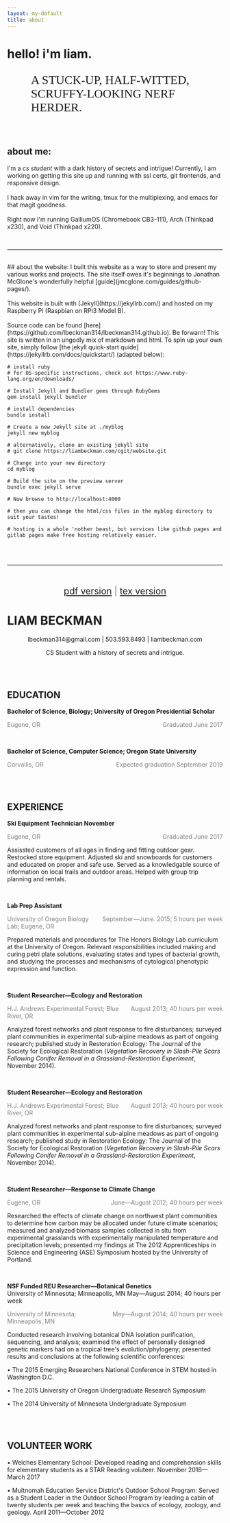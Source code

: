 ```yaml
---
layout: my-default
title: about
---
```


# hello! i'm liam. <object type="image/svg+xml" data="../assets/svg/iconSmile5Optimized.svg"></object>
<!-- <img style="width:65%; padding-left:10%; padding-top:1%;" src="/images/nerfHerder4.png"> -->
<p style="font-family: 'EB Garamond'; padding-left: 11%; font-size: 2em">A STUCK-UP, HALF-WITTED, SCRUFFY-LOOKING NERF HERDER.</p>


<br />

## about me:
I'm a *cs student* with a dark history of secrets and intrigue! Currently, I am working on getting this site up and running with ssl certs, git frontends, and responsive design.
<br />
<br/>
I hack away in vim for the writing, tmux for the multiplexing, and emacs for that magit goodness.
<br/>
<br/>
Right now I'm running GalliumOS (Chromebook CB3-111), Arch (Thinkpad x230), and Void (Thinkpad x220).

<br />

---

<br />
## about the website:
I built this website as a way to store and present my various works and projects. The site itself owes it's beginnings to Jonathan McGlone's wonderfully helpful [guide](jmcglone.com/guides/github-pages/).
<br/>
<br/>
This website is built with [Jekyll](https://jekyllrb.com/) and hosted on my Raspberry Pi (Raspbian on RPi3 Model B).
<br/>
<br/>
Source code can be found [here](https://github.com/lbeckman314/lbeckman314.github.io). Be forwarn! This site is written in an ungodly mix of markdown and html. To spin up your own site, simply follow [the jekyll quick-start quide](https://jekyllrb.com/docs/quickstart/) (adapted below):

<br/>

```shell
# install ruby
# for OS-specific instructions, check out https://www.ruby-lang.org/en/downloads/

# Install Jekyll and Bundler gems through RubyGems
gem install jekyll bundler

# install dependencies
bundle install

# Create a new Jekyll site at ./myblog
jekyll new myblog

# alternatively, clone an existing jekyll site
# git clone https://liambeckman.com/cgit/website.git

# Change into your new directory
cd myblog

# Build the site on the preview server
bundle exec jekyll serve

# Now browse to http://localhost:4000

# then you can change the html/css files in the myblog directory to suit your tastes!

# hosting is a whole 'nother beast, but services like github pages and gitlab pages make free hosting relatively easier.

```

<br />
<br />

---

<br />
<br />

<div style="text-align: center; font-size: 1.5em; color: grey;">
<a href="/about/resume.pdf">pdf version</a> | <a href="/about/resume.tex">tex version</a>
</div>

LIAM BECKMAN
===

<div style="text-align: center;">
<p>lbeckman314@gmail.com | 503.593.8493 | liambeckman.com</p>

<p>CS Student with a history of secrets and intrigue.</p>
</div>

<br />
<br />

EDUCATION
---

**Bachelor of Science, Biology; University of Oregon Presidential
Scholar**

<div style="float: right; clear: right; margin: 0px; color: grey">Graduated June 2017</div>
<p style="color: grey" style="color:grey">Eugene, OR</p>

<br />

**Bachelor of Science, Computer Science; Oregon State University**

<div style="float: right; clear: right; margin: 0px; color: grey">Expected graduation September 2019</div>
<p style="color: grey" style="color:grey">Corvallis, OR</p>

<br />
<br />

EXPERIENCE
---


**Ski Equipment Technician November**

<div style="float: right; clear: right; margin: 0px; color: grey">Graduated June 2017</div>
<p style="color: grey">Eugene, OR</p>

Assissted customers of all ages in finding and fitting outdoor gear.
Restocked store equipment. Adjusted ski and snowboards for customers and
educated on proper and safe use. Served as a knowledgable source of
information on local trails and outdoor areas. Helped with group trip
planning and rentals.

<br />

**Lab Prep Assistant**

<div style="float: right; clear: right; margin: 0px; color: grey">September—June. 2015; 5 hours per week</div>
<p style="color: grey">University of Oregon Biology Lab; Eugene, OR</p>

Prepared materials and procedures for The Honors Biology Lab curriculum at the University of Oregon. Relevant responsibilities included making and curing petri plate solutions, evaluating states and types of bacterial growth, and studying the processes and mechanisms of cytological phenotypic expression and function.

<br />

**Student Researcher—Ecology and Restoration**

<div style="float: right; clear: right; margin: 0px; color: grey">August 2013; 40 hours per week</div>
<p style="color: grey">H.J. Andrews Experimental Forest; Blue River, OR</p>

Analyzed forest networks and plant response to fire disturbances; surveyed plant communities in experimental sub-alpine meadows as part of ongoing research; published study in Restoration Ecology: The Journal of the Society for Ecological Restoration (*Vegetation Recovery in Slash-Pile Scars Following Conifer Removal in a Grassland-Restoration Experiment*, November 2014).


<br />

**Student Researcher—Ecology and Restoration**

<div style="float: right; clear: right; margin: 0px; color: grey">August 2013; 40 hours per week</div>
<p style="color: grey">H.J. Andrews Experimental Forest; Blue River, OR</p>

Analyzed forest networks and plant response to fire disturbances; surveyed plant communities in experimental sub-alpine meadows as part of ongoing research; published study in Restoration Ecology: The Journal of the Society for Ecological Restoration (*Vegetation Recovery in Slash-Pile Scars Following Conifer Removal in a Grassland-Restoration Experiment*, November 2014).


<br />

**Student Researcher—Response to Climate Change**

<div style="float: right; clear: right; margin: 0px; color: grey">June—August 2012; 40 hours per week</div>
<p style="color: grey">Eugene, OR</p>

Researched the effects of climate change on northwest plant communities to determine how carbon may be allocated under future climate scenarios; measured and analyzed biomass samples collected in situ from experimental grasslands with experimentally manipulated temperature and precipitation levels; presented my findings at The 2012 Apprenticeships in Science and Engineering (ASE) Symposium hosted by the University of Portland.

<br />

**NSF Funded REU Researcher—Botanical Genetics**\
University of Minnesota; Minneapolis, MN May—August 2014; 40 hours per week

<div style="float: right; clear: right; margin: 0px; color: grey">May—August 2014; 40 hours per week</div>
<p style="color: grey">University of Minnesota; Minneapolis, MN</p>

Conducted research involving botanical DNA isolation purification, sequencing, and analysis; examined the effect of personally designed genetic markers had on a tropical tree's evolution/phylogeny; presented results and conclusions at the following scientific conferences:

• The 2015 Emerging Researchers National Conference in STEM hosted in Washington D.C.

• The 2015 University of Oregon Undergraduate Research Symposium

• The 2014 University of Minnesota Undergraduate Symposium

<br />
<br />

VOLUNTEER WORK
---

• Welches Elementary School: Developed reading and comprehension skills for elementary students as a STAR Reading voluteer. November 2016—March 2017

• Multnomah Education Service District's Outdoor School Program: Served as a Student Leader in the Outdoor School Program by leading a cabin of twenty students per week and teaching the basics of ecology, zoology, and geology. April 2011—October 2012
